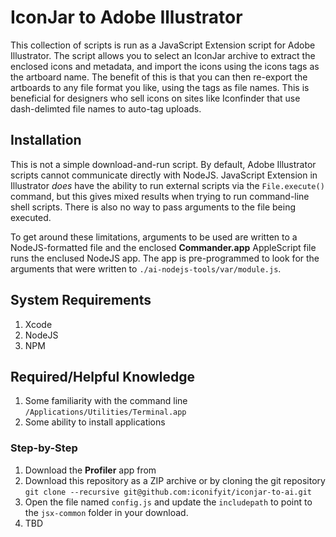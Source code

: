 # IconJar to Adobe Illustrator

This collection of scripts is run as a JavaScript Extension script for Adobe Illustrator. The script allows you to select an IconJar archive to extract the enclosed icons and metadata, and import the icons using the icons tags as the artboard name. The benefit of this is that you can then re-export the artboards to any file format you like, using the tags as file names. This is beneficial for designers who sell icons on sites like Iconfinder that use dash-delimted file names to auto-tag uploads.

## Installation

This is not a simple download-and-run script. By default, Adobe Illustrator scripts cannot communicate directly with NodeJS. JavaScript Extension in Illustrator _does_ have the ability to run external scripts via the `File.execute()` command, but this gives mixed results when trying to run command-line shell scripts. There is also no way to pass arguments to the file being executed.

To get around these limitations, arguments to be used are written to a NodeJS-formatted file and the enclosed **Commander.app** AppleScript file runs the enclused NodeJS app. The app is pre-programmed to look for the arguments that were written to `./ai-nodejs-tools/var/module.js`.

## System Requirements

1. Xcode
1. NodeJS
1. NPM

## Required/Helpful Knowledge

1. Some familiarity with the command line `/Applications/Utilities/Terminal.app`
1. Some ability to install applications

### Step-by-Step

1. Download the **Profiler** app from 
1. Download this repository as a ZIP archive or by cloning the git repository 
    `git clone --recursive git@github.com:iconifyit/iconjar-to-ai.git`
1. Open the file named `config.js` and update the `includepath` to point to the `jsx-common` folder in your download.
1. TBD

